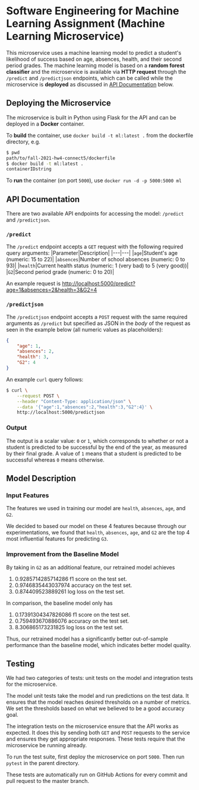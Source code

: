 # Software Engineering for Machine Learning Assignment (Machine Learning Microservice)
This microservice uses a machine learning model to predict a student's likelihood of success based on age, absences, health, and their second period grades. The machine learning model is based on a **random forest classifier** and the microservice is available via **HTTP request** through the `/predict` and `/predictjson` endpoints, which can be called while the microservice is **deployed** as discussed in [API Documentation](https://github.com/CMU-313/fall-2021-hw4-connect5#api-documentation) below.

## Deploying the Microservice
The microservice is built in Python using Flask for the API and can be deployed in a **Docker** container.

To **build** the container, use `docker build -t ml:latest .` from the dockerfile directory, e.g.
```sh
$ pwd
path/to/fall-2021-hw4-connect5/dockerfile
$ docker build -t ml:latest .
containerIDstring
```

To **run** the container (on port `5000`), use `docker run -d -p 5000:5000 ml`

## API Documentation
There are two available API endpoints for accessing the model: `/predict` and `/predictjson`.

### `/predict`
The `/predict` endpoint accepts a `GET` request with the following required query arguments:
|Parameter|Description|
|---|---|
|`age`|Student's age (numeric: 15 to 22)|
|`absences`|Number of school absences (numeric: 0 to 93)|
|`health`|Current health status (numeric: 1 (very bad) to 5 (very good))|
|`G2`|Second period grade (numeric: 0 to 20)|

An example request is [http://localhost:5000/predict?age=1&absences=2&health=3&G2=4](http://localhost:5000/predict?age=1&absences=2&health=3&G2=4)

### `/predictjson`
The `/predictjson` endpoint accepts a `POST` request with the same required arguments as `/predict` but specified as JSON in the *body* of the request as seen in the example below (all numeric values as placeholders):
```json
{
    "age": 1,
    "absences": 2,
    "health": 3,
    "G2": 4
}
```

An example `curl` query follows:
```sh
$ curl \
    --request POST \
    --header "Content-Type: application/json" \
    --data '{"age":1,"absences":2,"health":3,"G2":4}' \
    http://localhost:5000/predictjson
```

### Output
The output is a scalar value: `0` or `1`, which corresponds to whether or not a student is predicted to be successful by the end of the year, as measured by their final grade. A value of `1` means that a student is predicted to be successful whereas `0` means otherwise.

## Model Description

### Input Features
The features we used in training our model are `health`, `absences`, `age`, and `G2`.

We decided to based our model on these 4 features because through our experimentations, we found that `health`, `absences`, `age`, and `G2` are the top 4 most influential features for predicting `G3`.

### Improvement from the Baseline Model
By taking in `G2` as an additional feature, our retrained model achieves 

1. 0.9285714285714286 f1 score on the test set.
2. 0.9746835443037974 accuracy on the test set.
3. 0.874409523889261 log loss on the test set.

In comparison, the baseline model only has

1. 0.17391304347826086 f1 score on the test set.
2. 0.759493670886076 accuracy on the test set.
3. 8.306865173231825 log loss on the test set.

Thus, our retrained model has a significantly better out-of-sample performance than the baseline model, which indicates better model quality.

## Testing
We had two categories of tests: unit tests on the model and integration tests for the microservice. 

The model unit tests take the model
and run predictions on the test data. It ensures that the model reaches desired thresholds on a number of metrics. We set the thresholds
based on what we believed to be a good accuracy goal.

The integration tests on the microservice ensure that the API works as expected. It does this by sending both `GET` and `POST` requests to
the service and ensures they get appropriate responses. These tests require that the microservice be running already.

To run the test suite, first deploy the microservice on port `5000`. Then run `pytest` in the parent directory.

These tests are automatically run on GitHub Actions for every commit and pull request to the master branch.